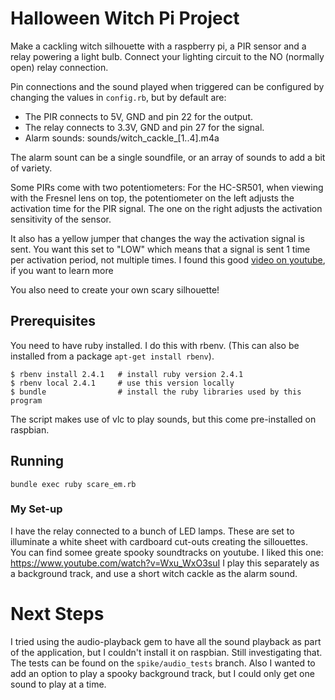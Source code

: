 # Halloween Witch Pi Project

Make a cackling witch silhouette with a raspberry pi, a PIR sensor and a relay
powering a light bulb.  Connect your lighting circuit to the NO (normally open)
relay connection.

Pin connections and the sound played when triggered can be configured by
changing the values in `config.rb`, but by default are:

* The PIR connects to 5V, GND and pin 22 for the output.
* The relay connects to 3.3V, GND and pin 27 for the signal.
* Alarm sounds: sounds/witch_cackle_[1..4].m4a

The alarm sount can be a single soundfile, or an array of sounds to add a bit
of variety.

Some PIRs come with two potentiometers: For the HC-SR501, when viewing with the
Fresnel lens on top, the potentiometer on the left adjusts the activation time
for the PIR signal. The one on the right adjusts the activation sensitivity of
the sensor.

It also has a yellow jumper that changes the way the activation signal is sent.
You want this set to "LOW" which means that a signal is sent 1 time per
activation period, not multiple times. I found this good [video on
youtube](https://www.youtube.com/watch?v=ZC_sEW3_694), if you want to learn
more

You also need to create your own scary silhouette!

## Prerequisites

You need to have ruby installed.  I do this with rbenv. (This can also be
installed from a package `apt-get install rbenv`).
```
$ rbenv install 2.4.1   # install ruby version 2.4.1
$ rbenv local 2.4.1     # use this version locally
$ bundle                # install the ruby libraries used by this program
```

The script makes use of vlc to play sounds, but this come pre-installed on
raspbian.

## Running
```
bundle exec ruby scare_em.rb
```

### My Set-up

I have the relay connected to a bunch of LED lamps. These are set to illuminate
a white sheet with cardboard cut-outs creating the sillouettes.
You can find somee greate spooky soundtracks on youtube. I liked this one:
https://www.youtube.com/watch?v=Wxu_WxO3suI
I play this separately as a background track, and use a short witch cackle as
the alarm sound.

# Next Steps

I tried using the audio-playback gem to have all the sound playback as part of
the application, but I couldn't install it on raspbian. Still investigating
that.  The tests can be found on the `spike/audio_tests` branch. Also I wanted
to add an option to play a spooky background track, but I could only get one
sound to play at a time.
